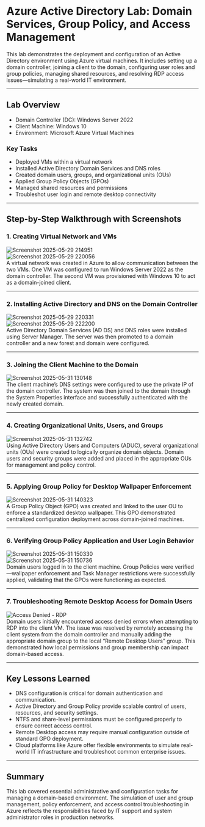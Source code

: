 # Azure Active Directory Lab: Domain Services, Group Policy, and Access Management

This lab demonstrates the deployment and configuration of an Active Directory environment using Azure virtual machines. It includes setting up a domain controller, joining a client to the domain, configuring user roles and group policies, managing shared resources, and resolving RDP access issues—simulating a real-world IT environment.

---

## Lab Overview

- Domain Controller (DC): Windows Server 2022  
- Client Machine: Windows 10  
- Environment: Microsoft Azure Virtual Machines  

### Key Tasks

- Deployed VMs within a virtual network  
- Installed Active Directory Domain Services and DNS roles  
- Created domain users, groups, and organizational units (OUs)  
- Applied Group Policy Objects (GPOs)  
- Managed shared resources and permissions  
- Troubleshot user login and remote desktop connectivity  

---

## Step-by-Step Walkthrough with Screenshots

### 1. Creating Virtual Network and VMs  
![Screenshot 2025-05-29 214951](https://github.com/user-attachments/assets/38c025d1-68d9-4466-b689-36dc067b4ca4)  
![Screenshot 2025-05-29 220056](https://github.com/user-attachments/assets/6202fb73-0788-4828-8a0e-63919bbca709)  
A virtual network was created in Azure to allow communication between the two VMs. One VM was configured to run Windows Server 2022 as the domain controller. The second VM was provisioned with Windows 10 to act as a domain-joined client.

---

### 2. Installing Active Directory and DNS on the Domain Controller  
![Screenshot 2025-05-29 220331](https://github.com/user-attachments/assets/32b931d0-7c46-4377-ba3a-ef99c3c8ebf3)  
![Screenshot 2025-05-29 222200](https://github.com/user-attachments/assets/4acad46e-b727-4e64-bb7c-def875f6a708)  
Active Directory Domain Services (AD DS) and DNS roles were installed using Server Manager. The server was then promoted to a domain controller and a new forest and domain were configured.

---

### 3. Joining the Client Machine to the Domain  
![Screenshot 2025-05-31 130148](https://github.com/user-attachments/assets/ab1bc696-2b98-4aa4-a858-8b4954182d41)  
The client machine’s DNS settings were configured to use the private IP of the domain controller. The system was then joined to the domain through the System Properties interface and successfully authenticated with the newly created domain.

---

### 4. Creating Organizational Units, Users, and Groups  
![Screenshot 2025-05-31 132742](https://github.com/user-attachments/assets/72eab8ce-cc87-4ffb-af1b-3716971c321f)  
Using Active Directory Users and Computers (ADUC), several organizational units (OUs) were created to logically organize domain objects. Domain users and security groups were added and placed in the appropriate OUs for management and policy control.

---

### 5. Applying Group Policy for Desktop Wallpaper Enforcement  
![Screenshot 2025-05-31 140323](https://github.com/user-attachments/assets/522b8720-7da6-4909-a356-355a3144caba)  
A Group Policy Object (GPO) was created and linked to the user OU to enforce a standardized desktop wallpaper. This GPO demonstrated centralized configuration deployment across domain-joined machines.

---

### 6. Verifying Group Policy Application and User Login Behavior  
![Screenshot 2025-05-31 150330](https://github.com/user-attachments/assets/bd389de9-6bd6-4e83-8cac-79139a675f39)  
![Screenshot 2025-05-31 150736](https://github.com/user-attachments/assets/b5f22c86-643c-4475-893a-8ac1804882d3)  
Domain users logged in to the client machine. Group Policies were verified—wallpaper enforcement and Task Manager restrictions were successfully applied, validating that the GPOs were functioning as expected.

---

### 7. Troubleshooting Remote Desktop Access for Domain Users  
![Access Denied - RDP](https://github.com/user-attachments/assets/a39aedec-02db-4b9b-b297-7d42454df0a8)  
Domain users initially encountered access denied errors when attempting to RDP into the client VM. The issue was resolved by remotely accessing the client system from the domain controller and manually adding the appropriate domain group to the local “Remote Desktop Users” group. This demonstrated how local permissions and group membership can impact domain-based access.

---

## Key Lessons Learned

- DNS configuration is critical for domain authentication and communication.  
- Active Directory and Group Policy provide scalable control of users, resources, and security settings.  
- NTFS and share-level permissions must be configured properly to ensure correct access control.  
- Remote Desktop access may require manual configuration outside of standard GPO deployment.  
- Cloud platforms like Azure offer flexible environments to simulate real-world IT infrastructure and troubleshoot common enterprise issues.

---

## Summary

This lab covered essential administrative and configuration tasks for managing a domain-based environment. The simulation of user and group management, policy enforcement, and access control troubleshooting in Azure reflects the responsibilities faced by IT support and system administrator roles in production networks.
